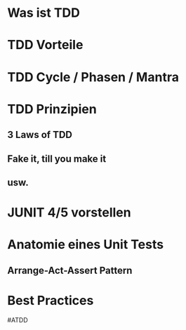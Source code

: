 
# Was ist TDD
# TDD Vorteile
# TDD Cycle / Phasen / Mantra
# TDD Prinzipien
## 3 Laws of TDD
## Fake it, till you make it
## usw.


# JUNIT 4/5 vorstellen
# Anatomie eines Unit Tests
## Arrange-Act-Assert Pattern
# Best Practices

#ATDD

